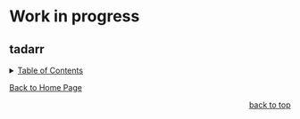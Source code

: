 # Work in progress

<a id="readme_top"></a>
## tadarr

<details>
<summary><u>Table of Contents</u></summary>

+ <a href="#tdarr">tdarr</a>

</details>

<a href="https://github.com/HomeStudiosDIY/HomeStudiosDIY/blob/main/README.md">Back to Home Page</a>





<p align="right"><a href="#readme_top">back to top</a></p>